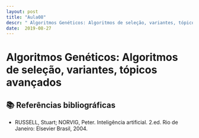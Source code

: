 ```yaml
---
layout: post
title: "Aula08"
descr: " Algoritmos Genéticos: Algoritmos de seleção, variantes, tópicos avançados"
date:  2019-08-27
---
```


#  Algoritmos Genéticos: Algoritmos de seleção, variantes, tópicos avançados

## 📚 Referências bibliográficas

- RUSSELL, Stuart; NORVIG, Peter. Inteligência artificial. 2.ed. Rio de Janeiro: Elsevier Brasil, 2004.